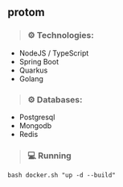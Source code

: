 ## protom

> ### ⚙️ Technologies:

-   NodeJS / TypeScript
-   Spring Boot
-   Quarkus
-   Golang

> ### ⚙️ Databases:

-   Postgresql
-   Mongodb
-   Redis

> ### 💻 Running

```
bash docker.sh "up -d --build"
```
